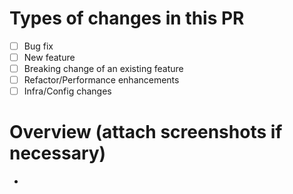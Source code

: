 # Types of changes in this PR

-   [ ] Bug fix
-   [ ] New feature
-   [ ] Breaking change of an existing feature
-   [ ] Refactor/Performance enhancements
-   [ ] Infra/Config changes

# Overview (attach screenshots if necessary)

-

